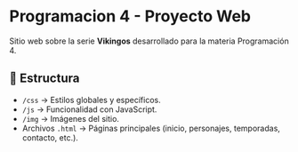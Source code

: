# Programacion 4 - Proyecto Web

Sitio web sobre la serie **Vikingos** desarrollado para la materia Programación 4.

## 📂 Estructura
- `/css` → Estilos globales y específicos.
- `/js` → Funcionalidad con JavaScript.
- `/img` → Imágenes del sitio.
- Archivos `.html` → Páginas principales (inicio, personajes, temporadas, contacto, etc.).

